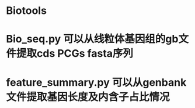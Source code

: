 # Biotools
# Bio_seq.py 可以从线粒体基因组的gb文件提取cds PCGs fasta序列
# feature_summary.py 可以从genbank文件提取基因长度及内含子占比情况
